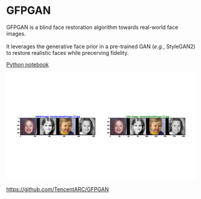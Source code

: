 # GFPGAN

GFPGAN is a blind face restoration algorithm towards real-world face images. <br><br>
It leverages the generative face prior in a pre-trained GAN (*e.g.*, StyleGAN2) to restore realistic faces while precerving fidelity. <br>

<a href="Python.html">Python notebook<a>


<img src="demo.gif">

https://github.com/TencentARC/GFPGAN
